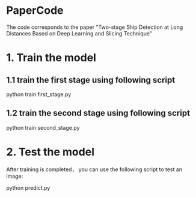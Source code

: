 # PaperCode
The code corresponds to the paper "Two-stage Ship Detection at Long Distances Based on Deep Learning and Slicing Technique"

# 1. Train the model
## 1.1 train the first stage using following script
python train first_stage.py
## 1.2 train the second stage using following script
python train second_stage.py

# 2. Test the model
After training is completed， you can use the following script to test an image:

python predict.py
   
